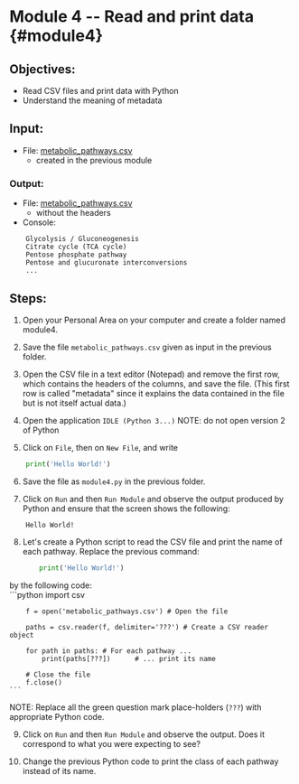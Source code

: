 # Module 4 -- Read and print data {#module4}

## Objectives:
- Read CSV files and print data with Python
- Understand the meaning of metadata

## Input:

- File: [metabolic_pathways.csv](files/metabolic_pathways.csv)
    - created in the previous module

### Output:
- File: [metabolic_pathways.csv](files/metabolic_pathways.csv)
    - without the headers
- Console:
```text
    Glycolysis / Gluconeogenesis
    Citrate cycle (TCA cycle)
    Pentose phosphate pathway
    Pentose and glucuronate interconversions
    ...
```
	
## Steps:

1. Open your Personal Area on your computer and create a folder named module4.

2. Save the file `metabolic_pathways.csv` given as input in the previous folder.

3. Open the CSV file in a text editor (Notepad) and remove the first row, which contains the headers of the columns, and save the file.
(This first row is called "metadata" since it explains the data contained in the file but is not itself actual data.)

4. Open the application `IDLE (Python 3...)`
NOTE: do not open version 2 of Python 

5. Click on `File`, then on `New File`, and write
```python
    print('Hello World!')
```

6. Save the file as `module4.py` in the previous folder.

7. Click on `Run` and then `Run Module` and observe the output produced by Python and ensure that the screen shows the following:
```text
    Hello World!
```

8. Let's create a Python script to read the CSV file and print the name of each pathway. 
Replace the previous command: 
	```python
		print('Hello World!')
	```
by the following code:    
    ```python
        import csv
        
        f = open('metabolic_pathways.csv') # Open the file
        
        paths = csv.reader(f, delimiter='???') # Create a CSV reader object
        
        for path in paths: # For each pathway ...
            print(paths[???])      # ... print its name
        
        # Close the file
        f.close()
    ```
    
NOTE: Replace all the green question mark place-holders (`???`) with appropriate Python code.

9. Click on `Run` and then `Run Module` and observe the output. 
Does it correspond to what you were expecting to see?

10. Change the previous Python code to print the class of each pathway instead of its name.



